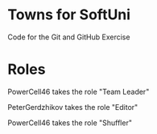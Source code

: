 # Towns for SoftUni
Code for the Git and GitHub Exercise

# Roles

PowerCell46 takes the role "Team Leader"

PeterGerdzhikov takes the role "Editor"

PowerCell46 takes the role "Shuffler"